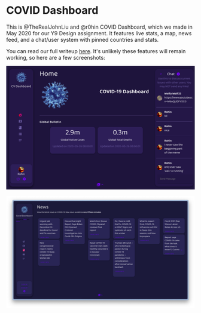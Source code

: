 # COVID Dashboard

This is @TheRealJohnLiu and @r0hin COVID Dashboard, which we made in May 2020 for our Y9 Design assignment. It features live stats, a map, news feed, and a chat/user system with pinned countries and stats.

You can read our full writeup [here](https://github.com/r0hin/covid-dashboard/wiki). It's unlikely these features will remain working, so here are a few screenshots:

![](assets/2024-12-05-15-29-50.png)

![](assets/2024-12-05-15-29-54.png)
